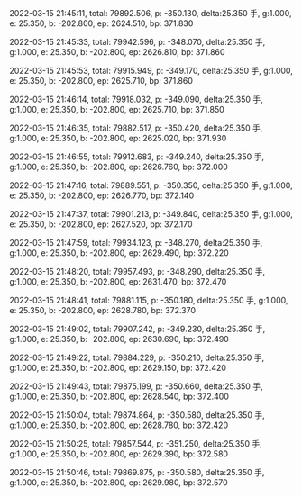 2022-03-15 21:45:11, total: 79892.506, p: -350.130, delta:25.350 手, g:1.000, e: 25.350, b: -202.800, ep: 2624.510, bp: 371.830

2022-03-15 21:45:33, total: 79942.596, p: -348.070, delta:25.350 手, g:1.000, e: 25.350, b: -202.800, ep: 2626.810, bp: 371.860

2022-03-15 21:45:53, total: 79915.949, p: -349.170, delta:25.350 手, g:1.000, e: 25.350, b: -202.800, ep: 2625.710, bp: 371.860

2022-03-15 21:46:14, total: 79918.032, p: -349.090, delta:25.350 手, g:1.000, e: 25.350, b: -202.800, ep: 2625.710, bp: 371.850

2022-03-15 21:46:35, total: 79882.517, p: -350.420, delta:25.350 手, g:1.000, e: 25.350, b: -202.800, ep: 2625.020, bp: 371.930

2022-03-15 21:46:55, total: 79912.683, p: -349.240, delta:25.350 手, g:1.000, e: 25.350, b: -202.800, ep: 2626.760, bp: 372.000

2022-03-15 21:47:16, total: 79889.551, p: -350.350, delta:25.350 手, g:1.000, e: 25.350, b: -202.800, ep: 2626.770, bp: 372.140

2022-03-15 21:47:37, total: 79901.213, p: -349.840, delta:25.350 手, g:1.000, e: 25.350, b: -202.800, ep: 2627.520, bp: 372.170

2022-03-15 21:47:59, total: 79934.123, p: -348.270, delta:25.350 手, g:1.000, e: 25.350, b: -202.800, ep: 2629.490, bp: 372.220

2022-03-15 21:48:20, total: 79957.493, p: -348.290, delta:25.350 手, g:1.000, e: 25.350, b: -202.800, ep: 2631.470, bp: 372.470

2022-03-15 21:48:41, total: 79881.115, p: -350.180, delta:25.350 手, g:1.000, e: 25.350, b: -202.800, ep: 2628.780, bp: 372.370

2022-03-15 21:49:02, total: 79907.242, p: -349.230, delta:25.350 手, g:1.000, e: 25.350, b: -202.800, ep: 2630.690, bp: 372.490

2022-03-15 21:49:22, total: 79884.229, p: -350.210, delta:25.350 手, g:1.000, e: 25.350, b: -202.800, ep: 2629.150, bp: 372.420

2022-03-15 21:49:43, total: 79875.199, p: -350.660, delta:25.350 手, g:1.000, e: 25.350, b: -202.800, ep: 2628.540, bp: 372.400

2022-03-15 21:50:04, total: 79874.864, p: -350.580, delta:25.350 手, g:1.000, e: 25.350, b: -202.800, ep: 2628.780, bp: 372.420

2022-03-15 21:50:25, total: 79857.544, p: -351.250, delta:25.350 手, g:1.000, e: 25.350, b: -202.800, ep: 2629.390, bp: 372.580

2022-03-15 21:50:46, total: 79869.875, p: -350.580, delta:25.350 手, g:1.000, e: 25.350, b: -202.800, ep: 2629.980, bp: 372.570